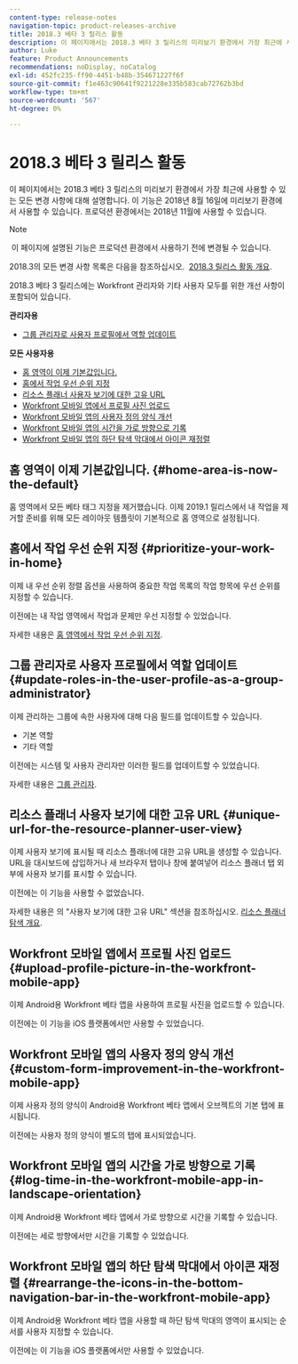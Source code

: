 ```yaml
---
content-type: release-notes
navigation-topic: product-releases-archive
title: 2018.3 베타 3 릴리스 활동
description: 이 페이지에서는 2018.3 베타 3 릴리스의 미리보기 환경에서 가장 최근에 사용할 수 있는 모든 변경 사항에 대해 설명합니다. 이 기능은 2018년 8월 16일에 미리보기 환경에서 사용할 수 있습니다. 프로덕션 환경에서는 2018년 11월에 사용할 수 있습니다.
author: Luke
feature: Product Announcements
recommendations: noDisplay, noCatalog
exl-id: 452fc235-ff90-4451-b48b-354671227f6f
source-git-commit: f1e463c90641f9221228e335b583cab72762b3bd
workflow-type: tm+mt
source-wordcount: '567'
ht-degree: 0%

---
```


# 2018.3 베타 3 릴리스 활동

이 페이지에서는 2018.3 베타 3 릴리스의 미리보기 환경에서 가장 최근에 사용할 수 있는 모든 변경 사항에 대해 설명합니다. 이 기능은 2018년 8월 16일에 미리보기 환경에서 사용할 수 있습니다. 프로덕션 환경에서는 2018년 11월에 사용할 수 있습니다.

>[!NOTE]
>
> 이 페이지에 설명된 기능은 프로덕션 환경에서 사용하기 전에 변경될 수 있습니다.

2018.3의 모든 변경 사항 목록은 다음을 참조하십시오.  [2018.3 릴리스 활동 개요](../../../../product-announcements/product-releases/quarterly-release-archive/2018.3-release-activity/2018-3-release-activity-overview.md).

2018.3 베타 3 릴리스에는 Workfront 관리자와 기타 사용자 모두를 위한 개선 사항이 포함되어 있습니다.

**관리자용**

* [그룹 관리자로 사용자 프로필에서 역할 업데이트](#update-roles-in-the-user-profile-as-a-group-administrator)

**모든 사용자용**

* [홈 영역이 이제 기본값입니다.](#home-area-is-now-the-default)
* [홈에서 작업 우선 순위 지정](#prioritize-your-work-in-home)
* [리소스 플래너 사용자 보기에 대한 고유 URL](#unique-url-for-the-resource-planner-user-view)
* [Workfront 모바일 앱에서 프로필 사진 업로드](#upload-profile-picture-in-the-workfront-mobile-app) 
* [Workfront 모바일 앱의 사용자 정의 양식 개선](#custom-form-improvement-in-the-workfront-mobile-app)
* [Workfront 모바일 앱의 시간을 가로 방향으로 기록](#log-time-in-the-workfront-mobile-app-in-landscape-orientation)
* [Workfront 모바일 앱의 하단 탐색 막대에서 아이콘 재정렬](#rearrange-the-icons-in-the-bottom-navigation-bar-in-the-workfront-mobile-app)

## 홈 영역이 이제 기본값입니다. {#home-area-is-now-the-default}

홈 영역에서 모든 베타 태그 지정을 제거했습니다. 이제 2019.1 릴리스에서 내 작업을 제거할 준비를 위해 모든 레이아웃 템플릿이 기본적으로 홈 영역으로 설정됩니다.

## 홈에서 작업 우선 순위 지정 {#prioritize-your-work-in-home}

이제 내 우선 순위 정렬 옵션을 사용하여 중요한 작업 목록의 작업 항목에 우선 순위를 지정할 수 있습니다.

이전에는 내 작업 영역에서 작업과 문제만 우선 지정할 수 있었습니다.

자세한 내용은 [홈 영역에서 작업 우선 순위 지정](../../../../workfront-basics/using-home/using-the-home-area/prioritize-work-in-home.md).

## 그룹 관리자로 사용자 프로필에서 역할 업데이트 {#update-roles-in-the-user-profile-as-a-group-administrator}

이제 관리하는 그룹에 속한 사용자에 대해 다음 필드를 업데이트할 수 있습니다.

* 기본 역할
* 기타 역할

이전에는 시스템 및 사용자 관리자만 이러한 필드를 업데이트할 수 있었습니다. 

자세한 내용은 [그룹 관리자](../../../../administration-and-setup/manage-groups/group-roles/group-administrators.md).

## 리소스 플래너 사용자 보기에 대한 고유 URL {#unique-url-for-the-resource-planner-user-view}

이제 사용자 보기에 표시될 때 리소스 플래너에 대한 고유 URL을 생성할 수 있습니다. URL을 대시보드에 삽입하거나 새 브라우저 탭이나 창에 붙여넣어 리소스 플래너 탭 외부에 사용자 보기를 표시할 수 있습니다.

이전에는 이 기능을 사용할 수 없었습니다.

자세한 내용은 의 &quot;사용자 보기에 대한 고유 URL&quot; 섹션을 참조하십시오. [리소스 플래너 탐색 개요](../../../../resource-mgmt/resource-planning/resource-planner-navigation.md).

## Workfront 모바일 앱에서 프로필 사진 업로드  {#upload-profile-picture-in-the-workfront-mobile-app}

이제 Android용 Workfront 베타 앱을 사용하여 프로필 사진을 업로드할 수 있습니다.

이전에는 이 기능을 iOS 플랫폼에서만 사용할 수 있었습니다. 

<!--
<p data-mc-conditions="QuicksilverOrClassic.Draft mode">For more information, see .</p>
-->

## Workfront 모바일 앱의 사용자 정의 양식 개선 {#custom-form-improvement-in-the-workfront-mobile-app}

이제 사용자 정의 양식이 Android용 Workfront 베타 앱에서 오브젝트의 기본 탭에 표시됩니다.

이전에는 사용자 정의 양식이 별도의 탭에 표시되었습니다.

<!--
<p data-mc-conditions="QuicksilverOrClassic.Draft mode">For more information, see the "Editing Custom Forms" section in .</p>
-->

## Workfront 모바일 앱의 시간을 가로 방향으로 기록 {#log-time-in-the-workfront-mobile-app-in-landscape-orientation}

이제 Android용 Workfront 베타 앱에서 가로 방향으로 시간을 기록할 수 있습니다.

이전에는 세로 방향에서만 시간을 기록할 수 있었습니다.

<!--
<p data-mc-conditions="QuicksilverOrClassic.Draft mode">For more information, see </p>
-->

## Workfront 모바일 앱의 하단 탐색 막대에서 아이콘 재정렬 {#rearrange-the-icons-in-the-bottom-navigation-bar-in-the-workfront-mobile-app}

이제 Android용 Workfront 베타 앱을 사용할 때 하단 탐색 막대의 영역이 표시되는 순서를 사용자 지정할 수 있습니다.

이전에는 이 기능을 iOS 플랫폼에서만 사용할 수 있었습니다.

<!--
<p data-mc-conditions="QuicksilverOrClassic.Draft mode">For more information, see .</p>
-->
